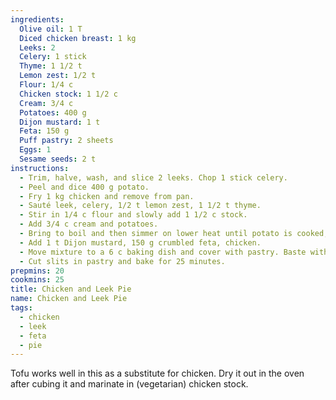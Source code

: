 ```yaml
---
ingredients:
  Olive oil: 1 T
  Diced chicken breast: 1 kg
  Leeks: 2
  Celery: 1 stick
  Thyme: 1 1/2 t
  Lemon zest: 1/2 t
  Flour: 1/4 c
  Chicken stock: 1 1/2 c
  Cream: 3/4 c
  Potatoes: 400 g
  Dijon mustard: 1 t
  Feta: 150 g
  Puff pastry: 2 sheets
  Eggs: 1
  Sesame seeds: 2 t
instructions:
  - Trim, halve, wash, and slice 2 leeks. Chop 1 stick celery.
  - Peel and dice 400 g potato.
  - Fry 1 kg chicken and remove from pan.
  - Sauté leek, celery, 1/2 t lemon zest, 1 1/2 t thyme.
  - Stir in 1/4 c flour and slowly add 1 1/2 c stock.
  - Add 3/4 c cream and potatoes.
  - Bring to boil and then simmer on lower heat until potato is cooked, about 10 minutes.
  - Add 1 t Dijon mustard, 150 g crumbled feta, chicken.
  - Move mixture to a 6 c baking dish and cover with pastry. Baste with egg yolk and top with sesame.
  - Cut slits in pastry and bake for 25 minutes.
prepmins: 20
cookmins: 25
title: Chicken and Leek Pie
name: Chicken and Leek Pie
tags:
  - chicken
  - leek
  - feta
  - pie
---
```


Tofu works well in this as a substitute for chicken. Dry it out in the oven after cubing it and marinate in (vegetarian) chicken stock.
